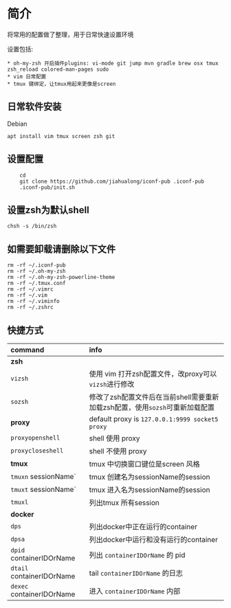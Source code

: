 # 简介

将常用的配置做了整理，用于日常快速设置环境

设置包括:

    * oh-my-zsh 开启插件plugins: vi-mode git jump mvn gradle brew osx tmux zsh_reload colored-man-pages sudo
    * vim 日常配置
    * tmux 键绑定，让tmux用起来更像是screen 


## 日常软件安装

Debian
```shell
apt install vim tmux screen zsh git
```

## 设置配置

```shell
    cd 
    git clone https://github.com/jiahualong/iconf-pub .iconf-pub
    .iconf-pub/init.sh
```

## 设置zsh为默认shell

```shell
chsh -s /bin/zsh
```

## 如需要卸载请删除以下文件

```shell
rm -rf ~/.iconf-pub
rm -rf ~/.oh-my-zsh
rm -rf ~/.oh-my-zsh-powerline-theme
rm -rf ~/.tmux.conf
rm -rf ~/.vimrc
rm -rf ~/.vim
rm -rf ~/.viminfo
rm -rf ~/.zshrc
```

## 快捷方式

| command | info | 
|:---|:---|
| **zsh** |  |
| `vizsh` | 使用 vim 打开zsh配置文件，改proxy可以`vizsh`进行修改 |
| `sozsh` | 修改了zsh配置文件后在当前shell需要重新加载zsh配置，使用`sozsh`可重新加载配置 |
| **proxy** | default proxy is `127.0.0.1:9999 socket5 proxy`  |
| `proxyopenshell` | shell 使用 proxy |
| `proxycloseshell` | shell 不使用 proxy |
| **tmux** | tmux 中切换窗口键位是screen 风格 |
| `tmuxn` sessionName`  | tmux 创建名为sessionName的session |
| `tmuxt` sessionName` | tmux 进入名为sessionName的session  |
| `tmuxl` | 列出tmux 所有session   |
| **docker**  | | 
| `dps` | 列出docker中正在运行的container |
| `dpsa` | 列出docker中运行和没有运行的container |
| `dpid` containerIDOrName | 列出 `containerIDOrName` 的 pid | 
| `dtail` containerIDOrName | tail `containerIDOrName` 的日志 |
| `dexec` containerIDOrName | 进入 `containerIDOrName` 内部 |






